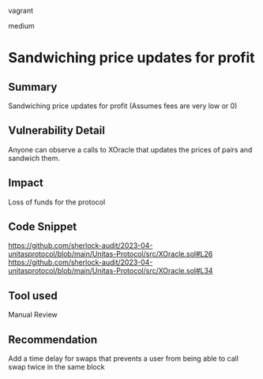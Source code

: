 vagrant

medium

# Sandwiching price updates for profit

## Summary
Sandwiching price updates for profit 
(Assumes fees are very low or 0)

## Vulnerability Detail
Anyone can observe a calls to XOracle that updates the prices of pairs and sandwich them.
## Impact
Loss of funds for the protocol
## Code Snippet
https://github.com/sherlock-audit/2023-04-unitasprotocol/blob/main/Unitas-Protocol/src/XOracle.sol#L26
https://github.com/sherlock-audit/2023-04-unitasprotocol/blob/main/Unitas-Protocol/src/XOracle.sol#L34
## Tool used

Manual Review

## Recommendation
Add a time delay for swaps that prevents a user from being able to call swap twice in the same block